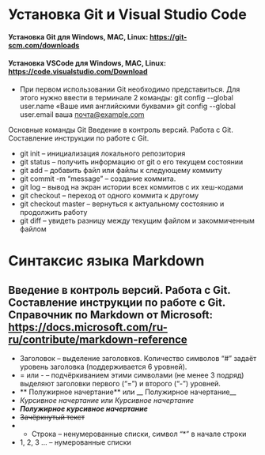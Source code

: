 # Установка Git и Visual Studio Code
#### Установка Git для Windows, MAC, Linux: https://git-scm.com/downloads
#### Установка VSCode для Windows, MAC, Linux: https://code.visualstudio.com/Download
* При первом использовании Git необходимо представиться. Для 
этого нужно ввести в терминале 2 команды:
git config --global user.name «Ваше имя английскими буквами» git 
config --global user.email ваша почта@example.com 

Основные команды Git
Введение в контроль версий. Работа с Git. Составление инструкции по работе с Git.
*  git init – инициализация локального репозитория
* git status – получить информацию от git о его текущем состоянии
* git add – добавить файл или файлы к следующему коммиту
*  git commit -m “message” – создание коммита.
*  git log – вывод на экран истории всех коммитов с их хеш-кодами
*  git checkout – переход от одного коммита к другому
*  git checkout master – вернуться к актуальному состоянию и продолжить работу
*  git diff – увидеть разницу между текущим файлом и закоммиченным файлом

# Синтаксис языка Markdown
## Введение в контроль версий. Работа с Git. Составление инструкции по работе с Git. Справочник по Markdown от Microsoft: https://docs.microsoft.com/ru-ru/contribute/markdown-reference
*  Заголовок – выделение заголовков. Количество символов “#” задаёт уровень заголовка 
(поддерживается 6 уровней).
*  = или - – подчёркиванием этими символами (не менее 3 подряд) выделяют заголовки первого 
(“=”) и второго (“-”) уровней.
*  ** Полужирное начертание** или __ Полужирное начертание__
*  *Курсивное начертание* или _Курсивное начертание_
*  ***Полужирное курсивное начертание***
*  ~~Зачёркнутый текст~~
*  * Строка – ненумерованные списки, символ “*” в начале строки
*  1, 2, 3 … – нумерованные списки
